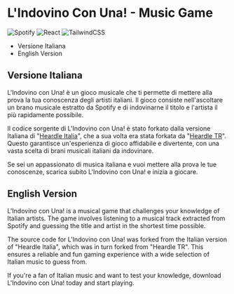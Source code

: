 # L'Indovino Con Una! - Music Game

![Spotify](https://img.shields.io/badge/Spotify-1ED760?&style=for-the-badge&logo=spotify&logoColor=white)
![React](https://img.shields.io/badge/react-%2320232a.svg?style=for-the-badge&logo=react&logoColor=%2361DAFB)
![TailwindCSS](https://img.shields.io/badge/tailwindcss-%2338B2AC.svg?style=for-the-badge&logo=tailwind-css&logoColor=white)

* Versione Italiana
* English Version

## Versione Italiana
L'Indovino con Una! è un gioco musicale che ti permette di mettere alla prova la tua conoscenza degli artisti italiani. Il gioco consiste nell'ascoltare un brano musicale estratto da Spotify e di indovinarne il titolo e l'artista il più rapidamente possibile.

Il codice sorgente di L'Indovino con Una! è stato forkato dalla versione Italiana di "[Heardle Italia](https://github.com/DavideBri/heardle-ita)", che a sua volta era stata forkata da "[Heardle TR](https://github.com/agtokty/heardle-turkish)". Questo garantisce un'esperienza di gioco affidabile e divertente, con una vasta scelta di brani musicali italiani da indovinare.

Se sei un appassionato di musica italiana e vuoi mettere alla prova le tue conoscenze, scarica subito L'Indovino con Una! e inizia a giocare.

## English Version
L'Indovino con Una! is a musical game that challenges your knowledge of Italian artists. The game involves listening to a musical track extracted from Spotify and guessing the title and artist in the shortest time possible.

The source code for L'Indovino con Una! was forked from the Italian version of "Heardle Italia", which was in turn forked from "Heardle TR". This ensures a reliable and fun gaming experience with a wide selection of Italian music to guess from.

If you're a fan of Italian music and want to test your knowledge, download L'Indovino con Una! today and start playing.